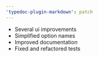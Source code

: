 ```yaml
---
'typedoc-plugin-markdown': patch
---
```


- Several ui improvements
- Simplified option names
- Improved documentation
- Fixed and refactored tests
